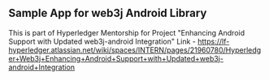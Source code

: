 ## Sample App for web3j Android Library

This is part of Hyperledger Mentorship for Project "Enhancing Android Support with Updated web3j-android Integration" Link - https://lf-hyperledger.atlassian.net/wiki/spaces/INTERN/pages/21960780/Hyperledger+Web3j+Enhancing+Android+Support+with+Updated+web3j-android+Integration 
